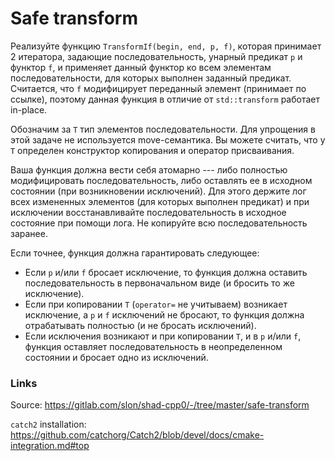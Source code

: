 # Safe transform

Реализуйте функцию `TransformIf(begin, end, p, f)`, которая принимает 2 итератора, задающие последовательность,
унарный предикат `p` и функтор `f`, и применяет данный функтор ко всем элементам последовательности, для которых выполнен заданный
предикат. Считается, что `f` модифицирует переданный элемент (принимает по ссылке), поэтому данная функция в отличие от
`std::transform` работает in-place.

Обозначим за `T` тип элементов последовательности. Для упрощения в этой задаче не используется move-семантика.
Вы можете считать, что у `T` определен конструктор копирования и оператор присваивания.

Ваша функция должна вести себя атомарно --- либо полностью модифицировать последовательность, либо оставлять ее в исходном состоянии
(при возникновении исключений). Для этого держите лог всех измененных элементов (для которых выполнен предикат) и при исключении
восстанавливайте последовательность в исходное состояние при помощи лога. Не копируйте всю последовательность заранее.

Если точнее, функция должна гарантировать следующее:

* Если `p` и/или `f` бросает исключение, то функция должна оставить последовательность в первоначальном виде (и бросить то же исключение).
* Если при копировании `T` (`operator=` не учитываем) возникает исключение, а `p` и `f` исключений не бросают, то функция должна отрабатывать полностью
(и не бросать исключений).
* Если исключения возникают и при копировании `T`, и в `p` и/или `f`, функция оставляет последовательность в неопределенном состоянии
и бросает одно из исключений.

### Links

Source: <https://gitlab.com/slon/shad-cpp0/-/tree/master/safe-transform>

`catch2` installation: <https://github.com/catchorg/Catch2/blob/devel/docs/cmake-integration.md#top>
